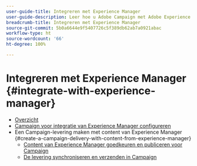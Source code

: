 ```yaml
---
user-guide-title: Integreren met Experience Manager
user-guide-description: Leer hoe u Adobe Campaign met Adobe Experience Manager kunt verbinden om sjablonen, assets en formulieren voor e-maillevering in Experience Manager te beheren.
breadcrumb-title: Integreren met Experience Manager
source-git-commit: 5b0a6644e9f5407726c5f389db62ab7a0921abac
workflow-type: ht
source-wordcount: '66'
ht-degree: 100%

---
```



# Integreren met Experience Manager {#integrate-with-experience-manager}

+ [Overzicht](/help/tutorial-integrate-with-experience-manager/overview.md)
+ [Campaign voor integratie van Experience Manager configureren](/help/tutorial-integrate-with-experience-manager/configure-campaign-for-aem-integration.md)
+ Een Campaign-levering maken met content van Experience Manager {#create-a-campaign-delivery-with-content-from-experience-manager}
   + [Content van Experience Manager goedkeuren en publiceren voor Campaign](/help/tutorial-integrate-with-experience-manager/approve-and-publish-aem-content-to-campaign.md)
   + [De levering synchroniseren en verzenden in Campaign](/help/tutorial-integrate-with-experience-manager/synchronize-and-send-an-aem-delivery-in-campaign.md)

